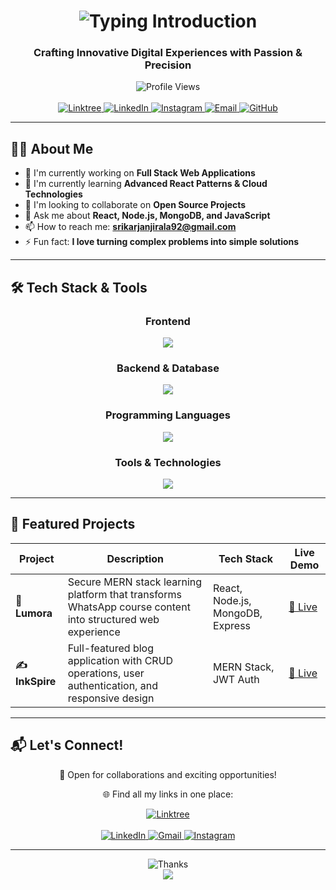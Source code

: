 <h1 align="center">
  <img src="https://readme-typing-svg.herokuapp.com?font=Fira+Code&size=35&duration=3000&pause=1000&color=3B82F6&center=true&vCenter=true&width=800&lines=Hello%21+I'm+Srikar+Janjirala;Full+Stack+Developer" alt="Typing Introduction" />
</h1>
<h3 align="center">Crafting Innovative Digital Experiences with Passion & Precision</h3>
<div align="center">
  <img src="https://komarev.com/ghpvc/?username=srikar-janjirala&color=blueviolet&style=flat-square&label=Profile+Views" alt="Profile Views" />
</div>
<br/>
<div align="center">
  <a href="https://linktr.ee/srikar_janjirala" target="_blank">
    <img src="https://img.shields.io/badge/Linktree-39E09B?style=for-the-badge&logo=linktree&logoColor=white" alt="Linktree" />
  </a>
  <a href="https://www.linkedin.com/in/srikar-janjirala/" target="_blank">
    <img src="https://img.shields.io/badge/LinkedIn-0077B5?style=for-the-badge&logo=linkedin&logoColor=white" alt="LinkedIn" />
  </a>
  <a href="https://www.instagram.com/srikar_janjirala" target="_blank">
    <img src="https://img.shields.io/badge/Instagram-E4405F?style=for-the-badge&logo=instagram&logoColor=white" alt="Instagram" />
  </a>
  <a href="mailto:srikarjanjirala92@gmail.com">
    <img src="https://img.shields.io/badge/Email-D14836?style=for-the-badge&logo=gmail&logoColor=white" alt="Email" />
  </a>
  <a href="https://github.com/srikar-janjirala" target="_blank">
    <img src="https://img.shields.io/badge/GitHub-100000?style=for-the-badge&logo=github&logoColor=white" alt="GitHub" />
  </a>
</div>

---

## 👨‍💻 About Me

- 🔭 I'm currently working on **Full Stack Web Applications**
- 🌱 I'm currently learning **Advanced React Patterns & Cloud Technologies**
- 👯 I'm looking to collaborate on **Open Source Projects**
- 💬 Ask me about **React, Node.js, MongoDB, and JavaScript**
- 📫 How to reach me: **srikarjanjirala92@gmail.com**
- ⚡ Fun fact: **I love turning complex problems into simple solutions**

---

## 🛠 Tech Stack & Tools

<div align="center">

### Frontend
<img src="https://skillicons.dev/icons?i=react,js,html,css,tailwind,bootstrap" />

### Backend & Database
<img src="https://skillicons.dev/icons?i=nodejs,express,mongodb,mysql" />

### Programming Languages
<img src="https://skillicons.dev/icons?i=python,java,c,cpp" />

### Tools & Technologies
<img src="https://skillicons.dev/icons?i=git,github,vscode,postman,netlify,vercel" />

</div>

---

## 🚀 Featured Projects

<div align="center">

| Project | Description | Tech Stack | Live Demo |
|---------|-------------|------------|-----------|
| **🌟 Lumora** | Secure MERN stack learning platform that transforms WhatsApp course content into structured web experience | React, Node.js, MongoDB, Express | [🔗 Live](https://lumora-web.netlify.app/) |
| **✍️ InkSpire** | Full-featured blog application with CRUD operations, user authentication, and responsive design | MERN Stack, JWT Auth | [🔗 Live](https://inkspire-blog.netlify.app/) |

</div>

---

## 📬 Let's Connect!

<div align="center">
  <p>💼 Open for collaborations and exciting opportunities!</p>
  <p>🌐 Find all my links in one place:</p>
  
  <a href="https://linktr.ee/srikar_janjirala" target="_blank">
    <img alt="Linktree" src="https://img.shields.io/badge/🔗_All_Links-Linktree-39E09B?style=for-the-badge&logo=linktree&logoColor=white" />
  </a>
  <br/><br/>
  <a href="https://www.linkedin.com/in/srikar-janjirala/" target="_blank">
    <img alt="LinkedIn" src="https://img.shields.io/badge/LinkedIn-0077B5?style=for-the-badge&logo=linkedin&logoColor=white" />
  </a>
  <a href="mailto:srikarjanjirala92@gmail.com">
    <img alt="Gmail" src="https://img.shields.io/badge/Gmail-D14836?style=for-the-badge&logo=gmail&logoColor=white" />
  </a>
  <a href="https://www.instagram.com/srikar_janjirala" target="_blank">
    <img alt="Instagram" src="https://img.shields.io/badge/Instagram-E4405F?style=for-the-badge&logo=instagram&logoColor=white" />
  </a>
</div>

---

<div align="center">
  <img src="https://readme-typing-svg.herokuapp.com?font=Fira+Code&size=20&duration=3000&pause=1000&color=3B82F6&center=true&vCenter=true&width=600&lines=Thanks+for+visiting+my+profile!;Code,Click,Deploy!" alt="Thanks" />
</div>

<div align="center">
  <img src="https://capsule-render.vercel.app/api?type=waving&color=gradient&height=100&section=footer"/>
</div>
